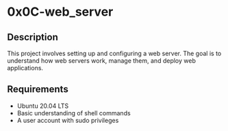 # 0x0C-web_server

## Description

This project involves setting up and configuring a web server. The goal is to understand how web servers work, manage them, and deploy web applications.

## Requirements

- Ubuntu 20.04 LTS
- Basic understanding of shell commands
- A user account with sudo privileges
